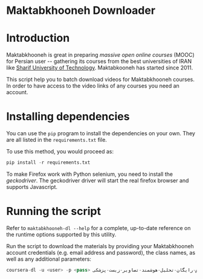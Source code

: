 # Maktabkhooneh Downloader

# Introduction

Maktabkhooneh is great in preparing *massive open online courses* (MOOC) for Persian user -- gathering its courses from  the best universities of IRAN like [Sharif University of Technology](sharif.edu). Maktabkooneh has started since 2011.

This script help you to batch download videos for Maktabkhooneh courses.
In order to have access to the video links of any courses you need an account.


# Installing dependencies

You can use the `pip` program to install the dependencies on your own.  They are all listed in the `requirements.txt` file.

To use this method, you would proceed as:

```python
pip install -r requirements.txt
```

To make Firefox work with Python selenium, you need to install the *geckodriver*. The geckodriver driver will start the real firefox browser and supports Javascript.

# Running the script
Refer to `maktabkhooneh-dl --help` for a complete, up-to-date reference on the runtime options supported by this utility.

Run the script to download the materials by providing your Maktabkhooneh account credentials (e.g. email address and  password), the class names, as well as any additional parameters:

```python
coursera-dl -u <user> -p <pass> آموزش-رایگان-تحلیل-هوشمند-تصاویر-زیست-پزشکی-mk1070
```